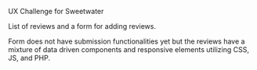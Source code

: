 UX Challenge for Sweetwater

List of reviews and a form for adding reviews.

Form does not have submission functionalities yet but the reviews have a mixture of data driven components and responsive elements utilizing CSS, JS, and PHP.
